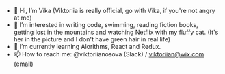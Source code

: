 - 👋 Hi, I’m Vika (Viktoriia is really official, go with Vika, if you're not angry at me)
- 👀 I’m interested in writing code, swimming, reading fiction books, getting lost in the mountains and watching Netflix with my fluffy cat.
      (It's her in the picture and I don't have green hair in real life)
- 🌱 I’m currently learning Alorithms, React and Redux.
- 📫 How to reach me: @viktoriianosova (Slack) / viktoriian@wix.com (email)

<!---
viktoriianosova/viktoriianosova is a ✨ special ✨ repository because its `README.md` (this file) appears on your GitHub profile.
You can click the Preview link to take a look at your changes.
--->
